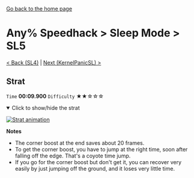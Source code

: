 [Go back to the home page](https://github.com/Doublevil/scbspeedrun)

# Any% Speedhack > Sleep Mode > SL5

[< Back (SL4)](https://github.com/Doublevil/scbspeedrun/blob/main/levels/any_sh/sl/SL4.md) | [Next (KernelPanicSL) >](https://github.com/Doublevil/scbspeedrun/blob/main/levels/any_sh/sl/KernelPanicSL.md)

## Strat

`Time` **00:09.900** `Difficulty` ★★☆☆☆
<details open>
  <summary>Click to show/hide the strat</summary>

  [![Strat animation](https://github.com/Doublevil/scbspeedrun/blob/main/media/levels/sl/SL5_Strat.webp)](https://github.com/Doublevil/scbspeedrun/blob/main/media/levels/sl/SL5_Strat.mp4?raw=true)

  **Notes**
  - The corner boost at the end saves about 20 frames.
  - To get the corner boost, you have to jump at the right time, soon after falling off the edge. That's a coyote time jump.
  - If you go for the corner boost but don't get it, you can recover very easily by just jumping off the ground, and it loses very little time.
</details>
